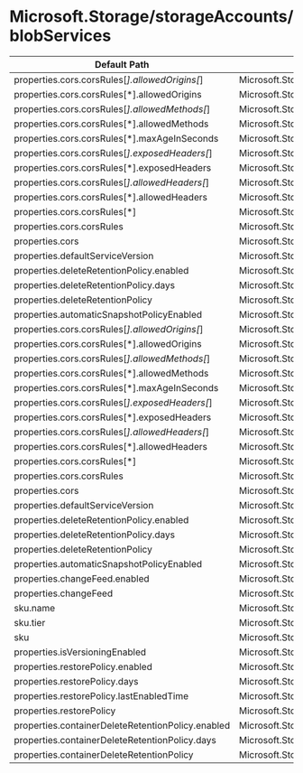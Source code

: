 # Microsoft.Storage/storageAccounts/blobServices

| Default Path | Alias |
|---|---|
| properties.cors.corsRules[*].allowedOrigins[*] | Microsoft.Storage/storageAccounts/blobServices/cors.corsRules[*].allowedOrigins[*] |
| properties.cors.corsRules[*].allowedOrigins | Microsoft.Storage/storageAccounts/blobServices/cors.corsRules[*].allowedOrigins |
| properties.cors.corsRules[*].allowedMethods[*] | Microsoft.Storage/storageAccounts/blobServices/cors.corsRules[*].allowedMethods[*] |
| properties.cors.corsRules[*].allowedMethods | Microsoft.Storage/storageAccounts/blobServices/cors.corsRules[*].allowedMethods |
| properties.cors.corsRules[*].maxAgeInSeconds | Microsoft.Storage/storageAccounts/blobServices/cors.corsRules[*].maxAgeInSeconds |
| properties.cors.corsRules[*].exposedHeaders[*] | Microsoft.Storage/storageAccounts/blobServices/cors.corsRules[*].exposedHeaders[*] |
| properties.cors.corsRules[*].exposedHeaders | Microsoft.Storage/storageAccounts/blobServices/cors.corsRules[*].exposedHeaders |
| properties.cors.corsRules[*].allowedHeaders[*] | Microsoft.Storage/storageAccounts/blobServices/cors.corsRules[*].allowedHeaders[*] |
| properties.cors.corsRules[*].allowedHeaders | Microsoft.Storage/storageAccounts/blobServices/cors.corsRules[*].allowedHeaders |
| properties.cors.corsRules[*] | Microsoft.Storage/storageAccounts/blobServices/cors.corsRules[*] |
| properties.cors.corsRules | Microsoft.Storage/storageAccounts/blobServices/cors.corsRules |
| properties.cors | Microsoft.Storage/storageAccounts/blobServices/cors |
| properties.defaultServiceVersion | Microsoft.Storage/storageAccounts/blobServices/defaultServiceVersion |
| properties.deleteRetentionPolicy.enabled | Microsoft.Storage/storageAccounts/blobServices/deleteRetentionPolicy.enabled |
| properties.deleteRetentionPolicy.days | Microsoft.Storage/storageAccounts/blobServices/deleteRetentionPolicy.days |
| properties.deleteRetentionPolicy | Microsoft.Storage/storageAccounts/blobServices/deleteRetentionPolicy |
| properties.automaticSnapshotPolicyEnabled | Microsoft.Storage/storageAccounts/blobServices/automaticSnapshotPolicyEnabled |
| properties.cors.corsRules[*].allowedOrigins[*] | Microsoft.Storage/storageAccounts/blobServices/default.cors.corsRules[*].allowedOrigins[*] |
| properties.cors.corsRules[*].allowedOrigins | Microsoft.Storage/storageAccounts/blobServices/default.cors.corsRules[*].allowedOrigins |
| properties.cors.corsRules[*].allowedMethods[*] | Microsoft.Storage/storageAccounts/blobServices/default.cors.corsRules[*].allowedMethods[*] |
| properties.cors.corsRules[*].allowedMethods | Microsoft.Storage/storageAccounts/blobServices/default.cors.corsRules[*].allowedMethods |
| properties.cors.corsRules[*].maxAgeInSeconds | Microsoft.Storage/storageAccounts/blobServices/default.cors.corsRules[*].maxAgeInSeconds |
| properties.cors.corsRules[*].exposedHeaders[*] | Microsoft.Storage/storageAccounts/blobServices/default.cors.corsRules[*].exposedHeaders[*] |
| properties.cors.corsRules[*].exposedHeaders | Microsoft.Storage/storageAccounts/blobServices/default.cors.corsRules[*].exposedHeaders |
| properties.cors.corsRules[*].allowedHeaders[*] | Microsoft.Storage/storageAccounts/blobServices/default.cors.corsRules[*].allowedHeaders[*] |
| properties.cors.corsRules[*].allowedHeaders | Microsoft.Storage/storageAccounts/blobServices/default.cors.corsRules[*].allowedHeaders |
| properties.cors.corsRules[*] | Microsoft.Storage/storageAccounts/blobServices/default.cors.corsRules[*] |
| properties.cors.corsRules | Microsoft.Storage/storageAccounts/blobServices/default.cors.corsRules |
| properties.cors | Microsoft.Storage/storageAccounts/blobServices/default.cors |
| properties.defaultServiceVersion | Microsoft.Storage/storageAccounts/blobServices/default.defaultServiceVersion |
| properties.deleteRetentionPolicy.enabled | Microsoft.Storage/storageAccounts/blobServices/default.deleteRetentionPolicy.enabled |
| properties.deleteRetentionPolicy.days | Microsoft.Storage/storageAccounts/blobServices/default.deleteRetentionPolicy.days |
| properties.deleteRetentionPolicy | Microsoft.Storage/storageAccounts/blobServices/default.deleteRetentionPolicy |
| properties.automaticSnapshotPolicyEnabled | Microsoft.Storage/storageAccounts/blobServices/default.automaticSnapshotPolicyEnabled |
| properties.changeFeed.enabled | Microsoft.Storage/storageAccounts/blobServices/default.changeFeed.enabled |
| properties.changeFeed | Microsoft.Storage/storageAccounts/blobServices/default.changeFeed |
| sku.name | Microsoft.Storage/storageAccounts/blobServices/default.sku.name |
| sku.tier | Microsoft.Storage/storageAccounts/blobServices/default.sku.tier |
| sku | Microsoft.Storage/storageAccounts/blobServices/default.sku |
| properties.isVersioningEnabled | Microsoft.Storage/storageAccounts/blobServices/default.isVersioningEnabled |
| properties.restorePolicy.enabled | Microsoft.Storage/storageAccounts/blobServices/default.restorePolicy.enabled |
| properties.restorePolicy.days | Microsoft.Storage/storageAccounts/blobServices/default.restorePolicy.days |
| properties.restorePolicy.lastEnabledTime | Microsoft.Storage/storageAccounts/blobServices/default.restorePolicy.lastEnabledTime |
| properties.restorePolicy | Microsoft.Storage/storageAccounts/blobServices/default.restorePolicy |
| properties.containerDeleteRetentionPolicy.enabled | Microsoft.Storage/storageAccounts/blobServices/default.containerDeleteRetentionPolicy.enabled |
| properties.containerDeleteRetentionPolicy.days | Microsoft.Storage/storageAccounts/blobServices/default.containerDeleteRetentionPolicy.days |
| properties.containerDeleteRetentionPolicy | Microsoft.Storage/storageAccounts/blobServices/default.containerDeleteRetentionPolicy |


